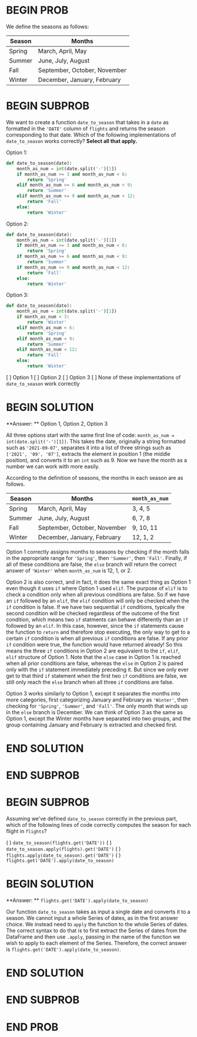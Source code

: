 # BEGIN PROB

We define the seasons as follows:

| Season | Months |
| --- | --- |
| Spring | March, April, May |
| Summer | June, July, August |
| Fall | September, October, November |
| Winter | December, January, February |

# BEGIN SUBPROB

We want to create a function `date_to_season` that takes in a `date` as formatted in the `'DATE'` column of `flights` and returns the season corresponding to that date. Which of the following implementations of `date_to_season` works correctly? **Select all that apply.**

Option 1:

```python
def date_to_season(date):
    month_as_num = int(date.split('-')[1])
    if month_as_num >= 3 and month_as_num < 6:
        return 'Spring'
    elif month_as_num >= 6 and month_as_num < 9:
        return 'Summer'
    elif month_as_num >= 9 and month_as_num < 12:
        return 'Fall'
    else:
        return 'Winter'
```

Option 2:

```python
def date_to_season(date):
    month_as_num = int(date.split('-')[1])
    if month_as_num >= 3 and month_as_num < 6:
        return 'Spring'
    if month_as_num >= 6 and month_as_num < 9:
        return 'Summer'
    if month_as_num >= 9 and month_as_num < 12:
        return 'Fall'
    else:
        return 'Winter'
```

Option 3:

```python
def date_to_season(date):
    month_as_num = int(date.split('-')[1])
    if month_as_num < 3:
        return 'Winter'
    elif month_as_num < 6:
        return 'Spring'
    elif month_as_num < 9:
        return 'Summer'
    elif month_as_num < 12:
        return 'Fall'
    else:
        return 'Winter' 
```

[ ] Option 1
[ ] Option 2
[ ] Option 3
[ ] None of these implementations of `date_to_season` work correctly

# BEGIN SOLUTION

**Answer: ** Option 1, Option 2, Option 3

All three options start with the same first line of code: `month_as_num = int(date.split('-')[1])`. This takes the date, originally a string formatted such as `'2021-09-07'`, separates it into a list of three strings such as `['2021', '09', '07']`, extracts the element in position 1 (the middle position), and converts it to an `int` such as 9. Now we have the month as a number we can work with more easily.

According to the definition of seasons, the months in each season are as follows.

| Season | Months | `month_as_num` |
| --- | --- | --- |
| Spring | March, April, May | 3, 4, 5 |
| Summer | June, July, August | 6, 7, 8 |
| Fall | September, October, November | 9, 10, 11 |
| Winter | December, January, February | 12, 1, 2 |


Option 1 correctly assigns months to seasons by checking if the month falls in the appropriate range for `'Spring'`, then `'Summer'`, then `'Fall'`. Finally, if all of these conditions are false, the `else` branch will return the correct answer of `'Winter'` when `month_as_num` is 12, 1, or 2.

Option 2 is also correct, and in fact, it does the same exact thing as Option 1 even though it uses `if` where Option 1 used `elif`. The purpose of `elif` is to check a condition only when all previous conditions are false. So if we have an `if` followed by an `elif`, the `elif` condition will only be checked when the `if` condition is false. If we have two sequential `if` conditions, typically the second condition will be checked regardless of the outcome of the first condition, which means two `if` statments can behave differently than an `if` followed by an `elif`. In this case, however, since the `if` statements cause the function to `return` and therefore stop executing, the only way to get to a certain `if` condition is when all previous `if` conditions are false. If any prior `if` condition were true, the function would have returned already! So this means the three `if` conditions in Option 2 are equivalent to the `if`, `elif`, `elif` structure of Option 1. Note that the `else` case in Option 1 is reached when all prior conditions are false, whereas the `else` in Option 2 is paired only with the `if` statement immediately preceding it. But since we only ever get to that third `if` statement when the first two `if` conditions are false, we still only reach the `else` branch when all three `if` conditions are false.

Option 3 works similarly to Option 1, except it separates the months into more categories, first categorizing January and February as `'Winter'`, then checking for `'Spring'`, `'Summer'`, and `'Fall'`. The only month that winds up in the `else` branch is December. We can think of Option 3 as the same as Option 1, except the Winter months have separated into two groups, and the group containing January and February is extracted and checked first.

# END SOLUTION

# END SUBPROB

# BEGIN SUBPROB

Assuming we've defined `date_to_season` correctly in the previous part, which of the following lines of code correctly computes the season for each flight in `flights`?

( ) `date_to_season(flights.get('DATE'))`
( ) `date_to_season.apply(flights).get('DATE')`
( ) `flights.apply(date_to_season).get('DATE')`
( ) `flights.get('DATE').apply(date_to_season)`

# BEGIN SOLUTION

**Answer: ** `flights.get('DATE').apply(date_to_season)`

Our function `date_to_season` takes as input a single date and converts it to a season. We cannot input a whole Series of dates, as in the first answer choice. We instead need to `apply` the function to the whole Series of dates. The correct syntax to do that is to first extract the Series of dates from the DataFrame and then use `.apply`, passing in the name of the function we wish to apply to each element of the Series. Therefore, the correct answer is `flights.get('DATE').apply(date_to_season)`.

# END SOLUTION

# END SUBPROB

# END PROB